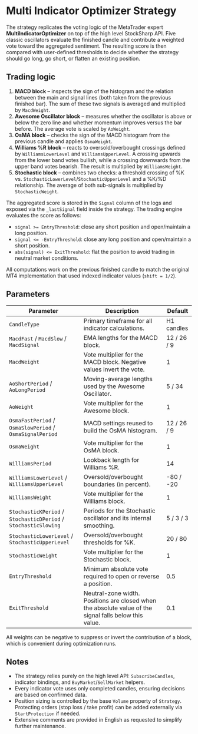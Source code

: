 # Multi Indicator Optimizer Strategy

The strategy replicates the voting logic of the MetaTrader expert **MultiIndicatorOptimizer** on top of the high level StockSharp API. Five classic oscillators evaluate the finished candle and contribute a weighted vote toward the aggregated sentiment. The resulting score is then compared with user-defined thresholds to decide whether the strategy should go long, go short, or flatten an existing position.

## Trading logic

1. **MACD block** – inspects the sign of the histogram and the relation between the main and signal lines (both taken from the previous finished bar). The sum of these two signals is averaged and multiplied by `MacdWeight`.
2. **Awesome Oscillator block** – measures whether the oscillator is above or below the zero line and whether momentum improves versus the bar before. The average vote is scaled by `AoWeight`.
3. **OsMA block** – checks the sign of the MACD histogram from the previous candle and applies `OsmaWeight`.
4. **Williams %R block** – reacts to oversold/overbought crossings defined by `WilliamsLowerLevel` and `WilliamsUpperLevel`. A crossing upwards from the lower band votes bullish, while a crossing downwards from the upper band votes bearish. The result is multiplied by `WilliamsWeight`.
5. **Stochastic block** – combines two checks: a threshold crossing of %K vs. `StochasticLowerLevel`/`StochasticUpperLevel` and a %K/%D relationship. The average of both sub-signals is multiplied by `StochasticWeight`.

The aggregated score is stored in the `Signal` column of the logs and exposed via the `_lastSignal` field inside the strategy. The trading engine evaluates the score as follows:

- `signal >= EntryThreshold`: close any short position and open/maintain a long position.
- `signal <= -EntryThreshold`: close any long position and open/maintain a short position.
- `abs(signal) <= ExitThreshold`: flat the position to avoid trading in neutral market conditions.

All computations work on the previous finished candle to match the original MT4 implementation that used indexed indicator values (`shift = 1/2`).

## Parameters

| Parameter | Description | Default |
| --- | --- | --- |
| `CandleType` | Primary timeframe for all indicator calculations. | H1 candles |
| `MacdFast` / `MacdSlow` / `MacdSignal` | EMA lengths for the MACD block. | 12 / 26 / 9 |
| `MacdWeight` | Vote multiplier for the MACD block. Negative values invert the vote. | 1 |
| `AoShortPeriod` / `AoLongPeriod` | Moving-average lengths used by the Awesome Oscillator. | 5 / 34 |
| `AoWeight` | Vote multiplier for the Awesome block. | 1 |
| `OsmaFastPeriod` / `OsmaSlowPeriod` / `OsmaSignalPeriod` | MACD settings reused to build the OsMA histogram. | 12 / 26 / 9 |
| `OsmaWeight` | Vote multiplier for the OsMA block. | 1 |
| `WilliamsPeriod` | Lookback length for Williams %R. | 14 |
| `WilliamsLowerLevel` / `WilliamsUpperLevel` | Oversold/overbought boundaries (in percent). | -80 / -20 |
| `WilliamsWeight` | Vote multiplier for the Williams block. | 1 |
| `StochasticKPeriod` / `StochasticDPeriod` / `StochasticSlowing` | Periods for the Stochastic oscillator and its internal smoothing. | 5 / 3 / 3 |
| `StochasticLowerLevel` / `StochasticUpperLevel` | Oversold/overbought thresholds for %K. | 20 / 80 |
| `StochasticWeight` | Vote multiplier for the Stochastic block. | 1 |
| `EntryThreshold` | Minimum absolute vote required to open or reverse a position. | 0.5 |
| `ExitThreshold` | Neutral-zone width. Positions are closed when the absolute value of the signal falls below this value. | 0.1 |

All weights can be negative to suppress or invert the contribution of a block, which is convenient during optimization runs.

## Notes

- The strategy relies purely on the high level API: `SubscribeCandles`, indicator bindings, and `BuyMarket`/`SellMarket` helpers.
- Every indicator vote uses only completed candles, ensuring decisions are based on confirmed data.
- Position sizing is controlled by the base `Volume` property of `Strategy`. Protecting orders (stop loss / take profit) can be added externally via `StartProtection` if needed.
- Extensive comments are provided in English as requested to simplify further maintenance.
